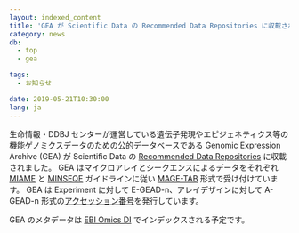 ```yaml
---
layout: indexed_content
title: 'GEA が Scientific Data の Recommended Data Repositories に収載されました'
category: news
db:
  - top
  - gea

tags:
  - お知らせ

date: 2019-05-21T10:30:00
lang: ja
---
```


<p>生命情報・DDBJ センターが運営している遺伝子発現やエピジェネティクス等の機能ゲノミクスデータのための公的データベースである Genomic Expression Archive (GEA) が Scientific Data の <a href="https://www.nature.com/sdata/policies/repositories#omics">Recommended Data Repositories</a> に収載されました。
    GEA はマイクロアレイとシークエンスによるデータをそれぞれ <a href="http://fged.org/projects/miame/">MIAME</a> と <a href="http://fged.org/projects/minseqe/">MINSEQE</a> ガイドラインに従い <a href="https://www.ebi.ac.uk/arrayexpress/help/magetab_spec.html">MAGE-TAB</a> 形式で受け付けています。
    GEA は Experiment に対して E-GEAD-n、アレイデザインに対して A-GEAD-n 形式の<a href="/gea/overview.html#acc">アクセッション番号</a>を発行しています。</p>

<p>GEA のメタデータは <a href="https://www.omicsdi.org/">EBI Omics DI</a> でインデックスされる予定です。</p>
